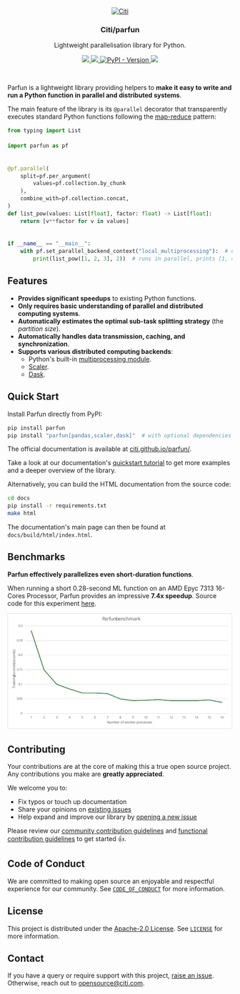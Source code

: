 <div align="center">
  <a href="https://github.com/citi">
    <img src="https://github.com/citi.png" alt="Citi" width="80" height="80">
  </a>

  <h3 align="center">Citi/parfun</h3>

  <p align="center">
    Lightweight parallelisation library for Python.
  </p>

  <p align="center">
    <a href="https://citi.github.io/parfun/">
      <img src="https://img.shields.io/badge/read%20our%20documentation-0f1632">
    </a>
    <a href="./LICENSE">
      <img src="https://img.shields.io/github/license/citi/parfun?label=license&colorA=0f1632&colorB=255be3">
    </a>
    <a href="https://pypi.org/project/parfun/">
      <img alt="PyPI - Version" src="https://img.shields.io/pypi/v/parfun?colorA=0f1632&colorB=255be3">
    </a>
    <img src="https://api.securityscorecards.dev/projects/github.com/Citi/parfun/badge">
  </p>
</div>

<br />

Parfun is a lightweight library providing helpers to **make it easy to write and run a Python function in parallel
and distributed systems**.

The main feature of the library is its `@parallel` decorator that transparently executes standard Python functions
following the [map-reduce](https://en.wikipedia.org/wiki/MapReduce) pattern:


```Python
from typing import List

import parfun as pf


@pf.parallel(
    split=pf.per_argument(
        values=pf.collection.by_chunk
    ),
    combine_with=pf.collection.concat,
)
def list_pow(values: List[float], factor: float) -> List[float]:
    return [v**factor for v in values]


if __name__ == "__main__":
    with pf.set_parallel_backend_context("local_multiprocessing"):  # use a local pool of processes
        print(list_pow([1, 2, 3], 2))  # runs in parallel, prints [1, 4, 9]
```


## Features

* **Provides significant speedups** to existing Python functions.
* **Only requires basic understanding of parallel and distributed computing systems**.
* **Automatically estimates the optimal sub-task splitting strategy** (the *partition size*).
* **Automatically handles data transmission, caching, and synchronization**.
* **Supports various distributed computing backends**:
    - Python's built-in [multiprocessing module](https://docs.python.org/3/library/multiprocessing.html).
    - [Scaler](https://github.com/citi/scaler).
    - [Dask](https://www.dask.org/).


## Quick Start


Install Parfun directly from PyPI:

```bash
pip install parfun
pip install "parfun[pandas,scaler,dask]"  # with optional dependencies
```

The official documentation is available at [citi.github.io/parfun/](https://citi.github.io/parfun/).

Take a look at our documentation's [quickstart tutorial](https://citi.github.io/parfun/tutorials/quickstart.html) to get
more examples and a deeper overview of the library.

Alternatively, you can build the HTML documentation from the source code:

```bash
cd docs
pip install -r requirements.txt
make html
```

The documentation's main page can then be found at `docs/build/html/index.html`.


## Benchmarks

**Parfun effectively parallelizes even short-duration functions**.

When running a short 0.28-second ML function on an AMD Epyc 7313 16-Cores Processor, Parfun provides an impressive
**7.4x speedup**. Source code for this experiment [here](examples/california_housing/main.py).

![Benchmark Results](images/benchmark_results.svg)


## Contributing

Your contributions are at the core of making this a true open source project. Any contributions you make are
**greatly appreciated**.

We welcome you to:

- Fix typos or touch up documentation
- Share your opinions on [existing issues](https://github.com/citi/parfun/issues)
- Help expand and improve our library by [opening a new issue](https://github.com/citi/parfun/issues/new)

Please review our [community contribution guidelines](https://github.com/Citi/.github/blob/main/CONTRIBUTING.md) and
[functional contribution guidelines](./CONTRIBUTING.md) to get started 👍.


## Code of Conduct

We are committed to making open source an enjoyable and respectful experience for our community. See
[`CODE_OF_CONDUCT`](https://github.com/Citi/.github/blob/main/CODE_OF_CONDUCT.md) for more information.


## License

This project is distributed under the [Apache-2.0 License](https://www.apache.org/licenses/LICENSE-2.0). See
[`LICENSE`](./LICENSE) for more information.


## Contact

If you have a query or require support with this project, [raise an issue](https://github.com/Citi/parfun/issues).
Otherwise, reach out to [opensource@citi.com](mailto:opensource@citi.com).